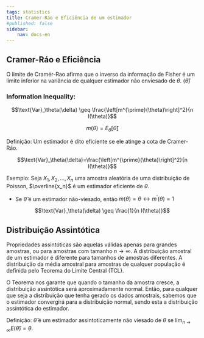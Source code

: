 ```yaml
---
tags: statistics
title: Cramer-Ráo e Eficiência de um estimador
#published: false
sidebar:
    nav: docs-en
---
```


## Cramer-Ráo e Eficiência

O limite de Cramér-Rao afirma que o inverso da informação de Fisher é um limite inferior na variância de qualquer estimador não enviesado de $\theta$. $(\hat{\theta})$

### Information Inequality:

$$\text{Var}_\theta(\delta) \geq \frac{\left[m^{\prime}(\theta)\right]^2}{n I(\theta)}$$

$$m(\theta)=E_\theta[\hat{\theta}]$$

Definição: Um estimador é dito eficiente se ele atinge a cota de Cramer-Ráo.

$$\text{Var}_\theta(\delta)=\frac{\left[m^{\prime}(\theta)\right]^2}{n I(\theta)}$$

Exemplo: Seja $X_1, X_2, \ldots, X_n$ uma amostra aleatória de uma distribuição de Poisson, $\overline{x_n}$ é um estimador eficiente de $\theta$.

- Se $\hat{\theta}$ é um estimador não-viesado, então $m(\theta)=\theta \leftrightarrow m^{\prime}(\theta)=1$

$$\text{Var}_\theta(\delta) \geq \frac{1}{n I(\theta)}$$

## Distribuição Assintótica

Propriedades assintóticas são aquelas válidas apenas para grandes amostras, ou para amostras com tamanho $n \rightarrow \infty$. A distribuição amostral de um estimador é diferente para tamanhos de amostras diferentes. A distribuição da média amostral para amostras de qualquer população é definida pelo Teorema do Limite Central (TCL).

O Teorema nos garante que quando o tamanho da amostra cresce, a distribuição assintótica será aproximadamente normal. Então, para qualquer que seja a distribuição que tenha gerado os dados amostrais, sabemos que o estimador convergirá para a distribuição normal, sendo esta a distribuição assintótica do estimador.

Definição: $\hat{\theta}$ é um estimador assintoticamente não viesado de $\theta$ se $\lim _{n \rightarrow \infty} E(\hat{\theta})=\theta$.
